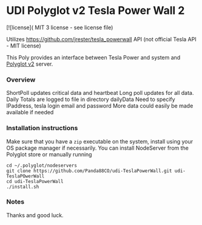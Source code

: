 # UDI Polyglot v2 Tesla Power Wall 2

[![license]( MIT 3 license - see license file)

Utilizes https://github.com/jrester/tesla_powerwall API (not official Tesla API - MIT license)

This Poly provides an interface between Tesla Power and system and [Polyglot v2](https://github.com/UniversalDevicesInc/polyglot-v2) server.

### Overview
ShortPoll updates critical data and  heartbeat
Long poll updates for all data.  
Daily Totals are logged to file in directory dailyData
Need to specify IPaddress, tesla login email and password
More data could easily be made available if needed


### Installation instructions
Make sure that you have a `zip` executable on the system, install using your OS package manager if necessarily.
You can install NodeServer from the Polyglot store or manually running
```
cd ~/.polyglot/nodeservers
git clone https://github.com/Panda88CO/udi-TeslaPowerWall.git udi-TeslaPOwerWall
cd udi-TeslaPowerWall
./install.sh
``` 


### Notes


Thanks and good luck.

